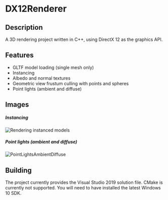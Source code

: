 # DX12Renderer
## Description
A 3D rendering project written in C++, using DirectX 12 as the graphics API.

## Features
- GLTF model loading (single mesh only)
- Instancing
- Albedo and normal textures
- Geometric view frustum culling with points and spheres
- Point lights (ambient and diffuse)

## Images
##### Instancing
![Rendering instanced models](https://user-images.githubusercontent.com/34250026/173068461-ad322038-f782-4ab7-a98d-2fb115ddfd78.png)

##### Point lights (ambient and diffuse)
![PointLightsAmbientDiffuse](https://user-images.githubusercontent.com/34250026/173195505-a01fbea1-0427-4e13-910f-60f886b4678b.png)

## Building
The project currently provides the Visual Studio 2019 solution file. CMake is currently not supported. You will need to have installed the latest Windows 10 SDK.
